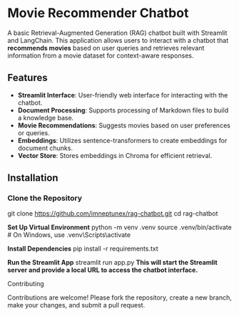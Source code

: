 # Movie Recommender Chatbot

A basic Retrieval-Augmented Generation (RAG) chatbot built with Streamlit and LangChain. This application allows users to interact with a chatbot that **recommends movies** based on user queries and retrieves relevant information from a movie dataset for context-aware responses.


## Features

- **Streamlit Interface**: User-friendly web interface for interacting with the chatbot.
- **Document Processing**: Supports processing of Markdown files to build a knowledge base.
- **Movie Recommendations**: Suggests movies based on user preferences or queries.
- **Embeddings**: Utilizes sentence-transformers to create embeddings for document chunks.
- **Vector Store**: Stores embeddings in Chroma for efficient retrieval.

## Installation

### Clone the Repository

git clone https://github.com/imneptunex/rag-chatbot.git
cd rag-chatbot

**Set Up Virtual Environment**
python -m venv .venv
source .venv/bin/activate  # On Windows, use .venv\Scripts\activate

**Install Dependencies**
pip install -r requirements.txt

**Run the Streamlit App**
streamlit run app.py
**This will start the Streamlit server and provide a local URL to access the chatbot interface.**


Contributing

Contributions are welcome! Please fork the repository, create a new branch, make your changes, and submit a pull request.

